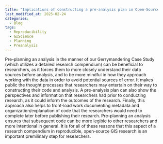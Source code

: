 ```yaml
---
title: "Implications of constructing a pre-analysis plan in Open-Source GIS Research"
last_modified_at: 2025-02-24
categories:
  - Blog
tags:
  - Reproducibility
  - GIScience
  - Planning
  - Preanalysis
---
```

Pre-planning an analysis in the manner of our Gerrymandering Case Study (which utilizes a detailed research compendium) can be beneficial to researchers, as it forces them to more closely understand their data sources before analysis, and to be more mindful in how they approach working with the data in order to avoid potential sources of error. It makes public the thought processes that researchers may entertain on their way to constructing their code and analysis. A pre-analysis plan can also show the perspectives and information that researchers had prior to conducting research, as it could inform the outcomes of the research. Finally, this approach also helps to front-load work documenting metadata and organization/explanation of code that the researchers would need to complete later before publishing their research. Pre-planning an analysis ensures that subsequent code can be more legible to other researchers and more intentional in general. It is for all of these reasons that this aspect of a research compendium in reproducible, open-source GIS research is an important premilinary step for researchers.